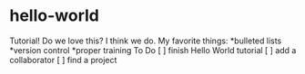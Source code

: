 # hello-world
Tutorial!
Do we love this? I think we do.
My favorite things:
*bulleted lists
*version control
*proper training
To Do
[ ] finish Hello World tutorial
[ ] add a collaborator
[ ] find a project
